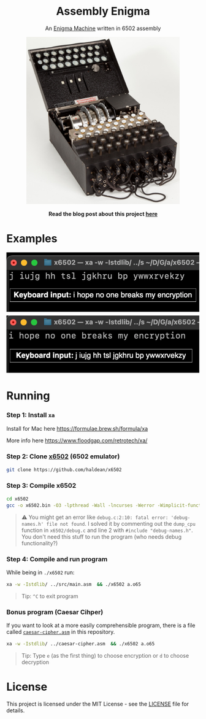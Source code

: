 <h1 align="center">Assembly Enigma</h1>

<p align="center">An <a href="https://en.wikipedia.org/wiki/Enigma_machine">Enigma Machine</a> written in 6502 assembly</p>

<p align="center">
	<img width="400px" src="enigma-image.jpg"/>
</p>

<p align="center"><b>Read the blog post about this project <a href="carltheperson.com/posts/assembly-enigma/">here</a></b></p>

# Examples

![example](example.png)

# Running

### Step 1: Install `xa`

Install for Mac here https://formulae.brew.sh/formula/xa

More info here https://www.floodgap.com/retrotech/xa/

### Step 2: Clone [x6502](https://github.com/haldean/x6502) (6502 emulator)

```sh
git clone https://github.com/haldean/x6502
```

### Step 3: Compile x6502

```sh
cd x6502
gcc -o x6502.bin -O3 -lpthread -Wall -lncurses -Werror -Wimplicit-function-declaration *.c
```

> ⚠️ You might get an error like `debug.c:2:10: fatal error: 'debug-names.h' file not found`. I solved it by commenting out the `dump_cpu` function in `x6502/debug.c` and line 2 with `#include "debug-names.h"`. You don't need this stuff to run the program (who needs debug functionality?)

### Step 4: Compile and run program

While being in `./x6502` run:

```sh
xa -w -Istdlib/ ../src/main.asm  && ./x6502 a.o65
```

> Tip: `^C` to exit program

### Bonus program (Caesar Cihper)

If you want to look at a more easily comprehensible program, there is a file called [`caesar-cipher.asm`](caesar-cipher.asm) in this repository.

```sh
xa -w -Istdlib/ ../caesar-cipher.asm  && ./x6502 a.o65
```

> Tip: Type `e` (as the first thing) to choose encryption or `d` to choose decryption

# License

This project is licensed under the MIT License - see the [LICENSE](LICENSE) file for details.
